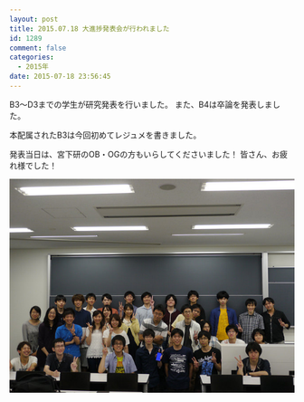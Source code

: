 ```yaml
---
layout: post
title: 2015.07.18 大進捗発表会が行われました
id: 1289
comment: false
categories:
  - 2015年
date: 2015-07-18 23:56:45
---
```


B3～D3までの学生が研究発表を行いました。
また、B4は卒論を発表しました。

本配属されたB3は今回初めてレジュメを書きました。

発表当日は、宮下研のOB・OGの方もいらしてくださいました！
皆さん、お疲れ様でした！

[![20756203481_cb51c2baac_z](/wp-content/uploads/2015/09/20756203481_cb51c2baac_z.jpg)](/wp-content/uploads/2015/09/20756203481_cb51c2baac_z.jpg)
